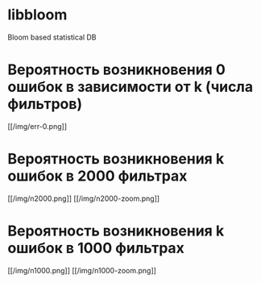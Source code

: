 # libbloom
Bloom based statistical DB

# Вероятность возникновения 0 ошибок в зависимости от k (числа фильтров)

[[/img/err-0.png]]

# Вероятность возникновения k ошибок в 2000 фильтрах 

[[/img/n2000.png]]
[[/img/n2000-zoom.png]]

# Вероятность возникновения k ошибок в 1000 фильтрах 

[[/img/n1000.png]]
[[/img/n1000-zoom.png]]
